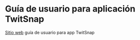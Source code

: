 # Guía de usuario para aplicación TwitSnap
[Sitio web](https://is2-grupo9.github.io/twitsnap-app-guide/) guía de usuario para app TwitSnap


